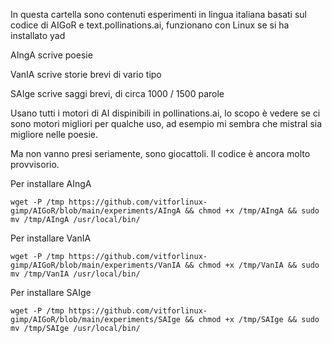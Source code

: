In questa cartella sono contenuti esperimenti in lingua italiana basati sul codice di AIGoR e text.pollinations.ai, funzionano con Linux se si ha installato yad

AIngA scrive poesie

VanIA scrive storie brevi di vario tipo

SAIge scrive saggi brevi, di circa 1000 / 1500 parole

Usano tutti i motori di AI dispinibili in pollinations.ai, lo scopo è vedere se ci sono motori migliori per qualche uso,
ad esempio mi sembra che mistral sia migliore nelle poesie.

Ma non vanno presi seriamente, sono giocattoli. Il codice è ancora molto provvisorio.

Per installare AIngA

```wget -P /tmp https://github.com/vitforlinux-gimp/AIGoR/blob/main/experiments/AIngA && chmod +x /tmp/AIngA && sudo mv /tmp/AIngA /usr/local/bin/```

Per installare VanIA

```wget -P /tmp https://github.com/vitforlinux-gimp/AIGoR/blob/main/experiments/VanIA && chmod +x /tmp/VanIA && sudo mv /tmp/VanIA /usr/local/bin/```

Per installare SAIge

```wget -P /tmp https://github.com/vitforlinux-gimp/AIGoR/blob/main/experiments/SAIge && chmod +x /tmp/SAIge && sudo mv /tmp/SAIge /usr/local/bin/```
